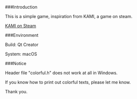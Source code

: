 ###Introduction

This is a simple game, inspiration from KAMI, a game on steam.

[KAMI on Steam](http://store.steampowered.com/app/272040)


###Environment

Build: Qt Creator

System: macOS

###Notice

Header file "colorful.h" does not work at all in Windows.

If you know how to print out colorful texts, please let me know.

Thank you.
